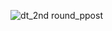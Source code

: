 
![dt_2nd round_ppost](https://user-images.githubusercontent.com/67468718/106551570-670cde00-64ca-11eb-8c88-9bb0cd97b050.png)
